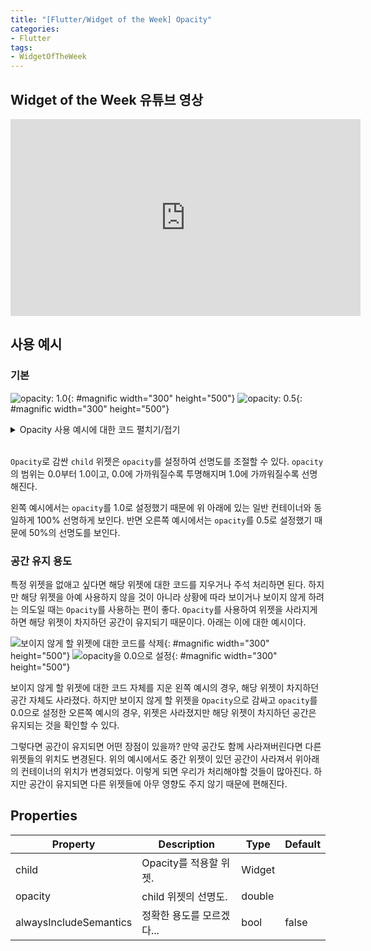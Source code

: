 ```yaml
---
title: "[Flutter/Widget of the Week] Opacity"
categories:
- Flutter
tags:
- WidgetOfTheWeek
---
```


## Widget of the Week 유튜브 영상

<iframe width="560" height="315" src="https://www.youtube.com/embed/9hltevOHQBw?cc_load_policy=1" frameborder="0" allowfullscreen></iframe>

<br>

## 사용 예시

### 기본

![opacity: 1.0](/assets/flutter/WidgetOfTheWeek/5.Opacity/Example1.png){: #magnific width="300" height="500"}
![opacity: 0.5](/assets/flutter/WidgetOfTheWeek/5.Opacity/Example2.png){: #magnific width="300" height="500"}

<details markdown="1">
  <summary>Opacity 사용 예시에 대한 코드 펼치기/접기</summary>

``` dart
Center(
  child: Column(
    mainAxisAlignment: MainAxisAlignment.center,
    children: [
      Container(
        height: 150,
        width: 150,
        color: Colors.blue,
        alignment: Alignment.center,
        child: Text('Container'),
      ),
      Opacity(
        opacity: _opacity,
        child: Container(
          height: 150,
          width: 150,
          color: Colors.green,
          alignment: Alignment.center,
          child: Text('Opacity $_opacity'),
        ),
      ),
      Container(
        height: 150,
        width: 150,
        color: Colors.red,
        alignment: Alignment.center,
        child: Text('Container'),
      ),
    ],
  ),
),
```

</details>
<br>

`Opacity`로 감싼 `child` 위젯은 `opacity`를 설정하여 선명도를 조절할 수 있다. `opacity`의 범위는 0.0부터 1.0이고, 0.0에 가까워질수록 투명해지며 1.0에 가까워질수록 선명해진다.

왼쪽 예시에서는 `opacity`를 1.0로 설정했기 때문에 위 아래에 있는 일반 컨테이너와 동일하게 100% 선명하게 보인다. 반면 오른쪽 예시에서는 `opacity`를 0.5로 설정했기 때문에 50%의 선명도를 보인다.

### 공간 유지 용도

특정 위젯을 없애고 싶다면 해당 위젯에 대한 코드를 지우거나 주석 처리하면 된다. 하지만 해당 위젯을 아예 사용하지 않을 것이 아니라 상황에 따라 보이거나 보이지 않게 하려는 의도일 때는 `Opacity`를 사용하는 편이 좋다. `Opacity`를 사용하여 위젯을 사라지게 하면 해당 위젯이 차지하던 공간이 유지되기 때문이다. 아래는 이에 대한 예시이다.

![보이지 않게 할 위젯에 대한 코드를 삭제](/assets/flutter/WidgetOfTheWeek/5.Opacity/Example3.png){: #magnific width="300" height="500"}
![opacity을 0.0으로 설정](/assets/flutter/WidgetOfTheWeek/5.Opacity/Example4.png){: #magnific width="300" height="500"}

보이지 않게 할 위젯에 대한 코드 자체를 지운 왼쪽 예시의 경우, 해당 위젯이 차지하던 공간 자체도 사라졌다. 하지만 보이지 않게 할 위젯을 `Opacity`으로 감싸고 `opacity`를 0.0으로 설정한 오른쪽 예시의 경우, 위젯은 사라졌지만 해당 위젯이 차지하던 공간은 유지되는 것을 확인할 수 있다.

그렇다면 공간이 유지되면 어떤 장점이 있을까? 만약 공간도 함께 사라져버린다면 다른 위젯들의 위치도 변경된다. 위의 예시에서도 중간 위젯이 있던 공간이 사라져서 위아래의 컨테이너의 위치가 변경되었다. 이렇게 되면 우리가 처리해야할 것들이 많아진다. 하지만 공간이 유지되면 다른 위젯들에 아무 영향도 주지 않기 때문에 편해진다.

## Properties

| Property               	| Description 	| Type   	| Default 	|
|------------------------	|-------------	|--------	|---------	|
| child                  	| Opacity를 적용할 위젯.	| Widget 	|         	|
| opacity                	| child 위젯의 선명도.	| double 	|         	|
| alwaysIncludeSemantics 	| 정확한 용도를 모르겠다\...	| bool   	| false	|
